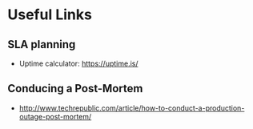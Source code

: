 # Useful Links

## SLA planning
- Uptime calculator:  https://uptime.is/

## Conducing a Post-Mortem
- http://www.techrepublic.com/article/how-to-conduct-a-production-outage-post-mortem/

